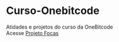 # Curso-Onebitcode
 Atidades e projetos do curso da OneBitcode<br>
Acesse <a href="https://erick-caua.github.io/Curso-Onebitcode/exercicios css/projetoFinal" target="_blank">Projeto Focas</a>
